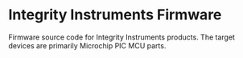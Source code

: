 # Integrity Instruments Firmware

Firmware source code for Integrity Instruments products. The target devices are primarily Microchip PIC MCU parts.

